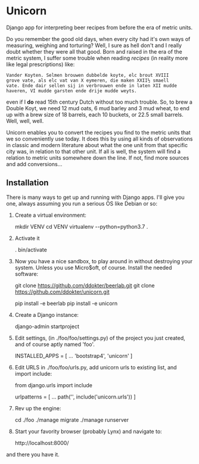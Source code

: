 # Unicorn

Django app for interpreting beer recipes from before the era of metric units.

Do you remember the good old days, when every city had it's own ways
of measuring, weighing and torturing? Well, I sure as hell don't and I
really doubt whether they were all that good. Born and raised in the
era of the metric system, I suffer some trouble when reading _recipes_
(in reality more like legal prescriptions) like:

    Vander Koyten. Selmen brouwen dubbelde koyte, elc brout XVIII
    grove vate, als elc vat van X eymeren, die maken XXII½ smaell
    vate. Ende dair sellen sij in verbrouwen ende in laten XII mudde
    haveren, VI mudde garsten ende drije mudde weyts.

even if I __do__ read 15th century Dutch without too much trouble. So, to
brew a Double Koyt, we need 12 mud oats, 6 mud barley and 3 mud wheat, to
end up with a brew size of 18 barrels, each 10 buckets, or 22.5 small
barrels. Well, well, well.

Unicorn enables you to convert the recipes you find to the metric
units that we so conveniently use today. It does this by using all
kinds of observations in classic and modern literature about what the
one unit from that specific city was, in relation to that other
unit. If all is well, the system will find a relation to metric units
somewhere down the line. If not, find more sources and add conversions...


## Installation

There is many ways to get up and running with Django apps. I'll give you one,
always assuming you run a serious OS like Debian or so:

1. Create a virtual environment:

    mkdir VENV
    cd VENV
    virtualenv --python=python3.7 .

2. Activate it

    . bin/activate

3. Now you have a nice sandbox, to play around in without destroying your
   system. Unless you use Micro$oft, of course. Install the needed software:

    git clone https://github.com/ddokter/beerlab.git
    git clone https://github.com/ddokter/unicorn.git

    pip install -e beerlab
    pip install -e unicorn

4. Create a Django instance:

   django-admin startproject <your own fancy project name>

5. Edit settings, (in ./foo/foo/settings.py) of the project you just created,
   and of course aptly named 'foo'.

    INSTALLED_APPS = [
      ...
      'bootstrap4',
      'unicorn'
    ]

6. Edit URLS in ./foo/foo/urls.py, add unicorn urls to existing list, and
    import include:

    from django.urls import include

    urlpatterns = [
      ...
      path('', include('unicorn.urls'))
    ]

7. Rev up the engine:

    cd ./foo
    ./manage migrate
    ./manage runserver

8. Start your favority browser (probably Lynx) and navigate to:

    http://localhost:8000/

and there you have it.
